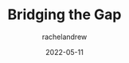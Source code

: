 ---
author: rachelandrew
date: 2022-05-11
permalink: false
publisher: chromiumdev
tags:
  - css
  - support
target_url: https://web.dev/bridging-the-gap/
title: Bridging the Gap
---